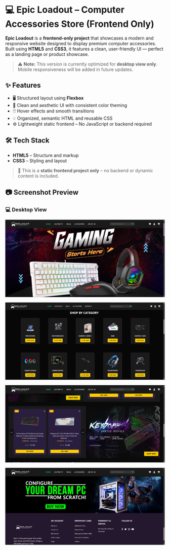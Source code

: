 # 💻 Epic Loadout – Computer Accessories Store (Frontend Only)

**Epic Loadout** is a **frontend-only project** that showcases a modern and responsive website designed to display premium computer accessories.
Built using **HTML5** and **CSS3**, it features a clean, user-friendly UI — perfect as a landing page or product showcase.

> ⚠️ **Note:** This version is currently optimized for **desktop view only**. Mobile responsiveness will be added in future updates.

## ✨ Features

- 🖥️ Structured layout using **Flexbox**
- 🎨 Clean and aesthetic UI with consistent color theming
- 🖱️ Hover effects and smooth transitions
- 💡 Organized, semantic HTML and reusable CSS
- ⚙️ Lightweight static frontend – No JavaScript or backend required

## 🛠️ Tech Stack

- **HTML5** – Structure and markup  
- **CSS3** – Styling and layout

> 📌 This is a **static frontend project only** – no backend or dynamic content is included.

## 📷 Screenshot Preview

### 💻 Desktop View  

![image alt](https://github.com/Priyansu-Nayak-10/Epic-Loadout-Store/blob/fb0c4b78be263495c9e9079f77e840d39fe3beaa/Screenshots/Screenshot%202025-04-08%20001957.png)

![image alt](https://github.com/Priyansu-Nayak-10/Epic-Loadout-Store/blob/fb0c4b78be263495c9e9079f77e840d39fe3beaa/Screenshots/Screenshot%202025-04-08%20002030.png)

![image alt](https://github.com/Priyansu-Nayak-10/Epic-Loadout-Store/blob/fb0c4b78be263495c9e9079f77e840d39fe3beaa/Screenshots/Screenshot%202025-04-08%20002146.png)

![image alt](https://github.com/Priyansu-Nayak-10/Epic-Loadout-Store/blob/fb0c4b78be263495c9e9079f77e840d39fe3beaa/Screenshots/Screenshot%202025-04-08%20002129.png)
